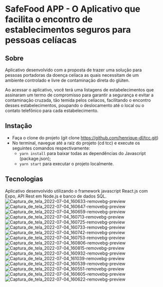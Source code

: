 # SafeFood APP - O Aplicativo que facilita o encontro de establecimentos seguros para pessoas celíacas

## Sobre

Aplicativo desenvolvido com a proposta de trazer uma solução para pessoas portadoras da doença celíaca as quais necessitam de um ambiente controlado e livre de contaminação direta do glúten.

Ao acessar o aplicativo, você terá uma listagens de estabelecimentos que assinaram um termo de compromisso para garantir a segurança e evitar a contaminação cruzada, tão temida pelos celíacos, facilitando o encontro desses estabelecimentos, poupando o deslocamento até o local ou o contato telefônico para cada estabelecimento.

## Instação

- Faça o clone do projeto (git clone https://github.com/henrique-dl/tcc.git)
- No terminal, navegue até a raiz do projeto (cd tcc) e execute os seguintes comandos respectivamente:
  - `yarn install` para baixar todas as dependências do Javascript (package.json);
  - `yarn start` para executar o projeto localmente.

## Tecnologias

Aplicativo desenvolvido utilizando o framework javascript React.js com Expo, API Rest em Node.js e banco de dados SQL.
![Captura_de_tela_2022-07-04_160633-removebg-preview](https://user-images.githubusercontent.com/44511471/178283787-0920eaae-6afe-4977-a55a-8d74bb5e3f73.png)
![Captura_de_tela_2022-07-04_160647-removebg-preview](https://user-images.githubusercontent.com/44511471/178283793-41f85fc5-9bc1-44a0-b485-997ad7b6893e.png)
![Captura_de_tela_2022-07-04_160659-removebg-preview](https://user-images.githubusercontent.com/44511471/178283795-c2479f1f-67cb-4e01-9446-97fb599321e8.png)
![Captura_de_tela_2022-07-04_160713-removebg-preview](https://user-images.githubusercontent.com/44511471/178283798-a6bd9e03-08a0-42b6-b9d2-5a284fa2023d.png)
![Captura_de_tela_2022-07-04_160725-removebg-preview](https://user-images.githubusercontent.com/44511471/178283801-91b52a3d-f9a6-4cfa-828f-eeabf004a497.png)
![Captura_de_tela_2022-07-04_160733-removebg-preview](https://user-images.githubusercontent.com/44511471/178283802-b607898e-ca1f-4aef-b9ed-3257dedfedc2.png)
![Captura_de_tela_2022-07-04_160742-removebg-preview](https://user-images.githubusercontent.com/44511471/178283803-7c8f4df9-ae90-49ef-b2b8-bd4dd39f5f3a.png)
![Captura_de_tela_2022-07-04_160753-removebg-preview](https://user-images.githubusercontent.com/44511471/178283805-fb92ca50-8217-4af8-909c-de38ed16d772.png)
![Captura_de_tela_2022-07-04_160806-removebg-preview](https://user-images.githubusercontent.com/44511471/178283808-72dab020-cb3f-44be-8789-6497f8e083c5.png)
![Captura_de_tela_2022-07-04_160815-removebg-preview](https://user-images.githubusercontent.com/44511471/178283809-ee878108-de7f-4c70-a06e-7e5799798555.png)
![Captura_de_tela_2022-07-04_160932-removebg-preview](https://user-images.githubusercontent.com/44511471/178283811-c703beb2-a59b-460a-ac1e-3ff1dff69613.png)
![Captura_de_tela_2022-07-04_161039-removebg-preview](https://user-images.githubusercontent.com/44511471/178283813-d45bad92-7c6e-4e94-9335-ac17899c381f.png)
![Captura_de_tela_2022-07-04_160539-removebg-preview](https://user-images.githubusercontent.com/44511471/178283814-a57d01b3-2bb8-4ef1-9ae3-c15c074bb08e.png)
![Captura_de_tela_2022-07-04_160551-removebg-preview](https://user-images.githubusercontent.com/44511471/178283817-6229c542-2cdc-453f-8534-b36bae9669a0.png)
![Captura_de_tela_2022-07-04_160605-removebg-preview](https://user-images.githubusercontent.com/44511471/178283818-fbaf770a-47b2-4820-8532-f1b9722c0884.png)
![Captura_de_tela_2022-07-04_160622-removebg-preview](https://user-images.githubusercontent.com/44511471/178283823-b1957b38-a01e-49b7-b75d-41d021a4d362.png)
